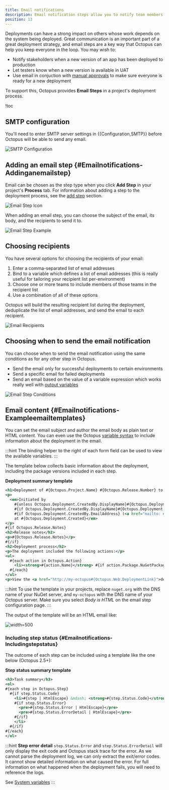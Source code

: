 ```yaml
---
title: Email notifications
description: Email notification steps allow you to notify team members and stakeholders of deployment activities.
position: 13
---
```


Deployments can have a strong impact on others whose work depends on the system being deployed. Great communication is an important part of a great deployment strategy, and email steps are a key way that Octopus can help you keep everyone in the loop. You may wish to:

- Notify stakeholders when a new version of an app has been deployed to production
- Let testers know when a new version is available in UAT
- Use email in conjuction with [manual approvals](/docs/deploying-applications/manual-intervention-and-approvals.md) to make sure everyone is ready for a new deployment

To support this, Octopus provides **Email Steps** in a project's deployment process.

!toc

## SMTP configuration

You'll need to enter SMTP server settings in {{Configuration,SMTP}} before Octopus will be able to send any email.

![SMTP Configuration](email-notifications-smtp-configuration.png "width=500")

## Adding an email step {#Emailnotifications-Addinganemailstep}

Email can be chosen as the step type when you click **Add Step** in your project's **Process** tab. For information about adding a step to the deployment process, see the [add step](/docs/deploying-applications/adding-steps.md) section.

![Email Step Icon](/docs/images/5671696/5865915.png "width=170")

When adding an email step, you can choose the subject of the email, its body, and the recipients to send it to.

![Email Step Example](email-notifications.png "width=500")

## Choosing recipients

You have several options for choosing the recipients of your email:

1. Enter a comma-separated list of email addresses
2. Bind to a variable which defines a list of email addresses (this is really useful for tailoring your recipient list per-environment)
3. Choose one or more teams to include members of those teams in the recipient list
4. Use a combination of all of these options

Octopus will build the resulting recipient list during the deployment, deduplicate the list of email addresses, and send the email to each recipient.

![Email Recipients](email-notifications-recipients.png)

## Choosing when to send the email notification

You can choose when to send the email notification using the same conditions as for any other step in Octopus.

- Send the email only for successful deployments to certain environments
- Send a specific email for failed deployments
- Send an email based on the value of a variable expression which works really well with [output variables](/docs/deploying-applications/variables/output-variables.md)

![Email Step Conditions](email-notifications-conditions.png "width=500")

## Email content {#Emailnotifications-Exampleemailtemplates}

You can set the email subject and author the email body as plain text or HTML content. You can even use the Octopus [variable syntax](/docs/reference/variable-substitution-syntax.md) to include information about the deployment in the email.

:::hint
The binding helper to the right of each form field can be used to view the available variables.
:::

The template below collects basic information about the deployment, including the package versions included in each step.

**Deployment summary template**

```xml
<h1>Deployment of #{Octopus.Project.Name} #{Octopus.Release.Number} to #{Octopus.Environment.Name}</h1>
<p>
  <em>Initiated by
    #{unless Octopus.Deployment.CreatedBy.DisplayName}#{Octopus.Deployment.CreatedBy.Username}#{/unless}
    #{if Octopus.Deployment.CreatedBy.DisplayName}#{Octopus.Deployment.CreatedBy.DisplayName}#{/if}
    #{if Octopus.Deployment.CreatedBy.EmailAddress} (<a href="mailto: #{Octopus.Deployment.CreatedBy.EmailAddress}">#{Octopus.Deployment.CreatedBy.EmailAddress}</a>)#{/if}
    at #{Octopus.Deployment.Created}</em>
</p>
#{if Octopus.Release.Notes}
<h2>Release notes</h2>
<p>#{Octopus.Release.Notes}</p>
#{/if}
<h2>Deployment process</h2>
<p>The deployment included the following actions:</p>
<ul>
  #{each action in Octopus.Action}
    <li><strong>#{action.Name}</strong> #{if action.Package.NuGetPackageId}&mdash; <a href="http://nuget.org/packages/#{action.Package.NuGetPackageId}">#{action.Package.NuGetPackageId}</a> <em>version #{action.Package.NuGetPackageVersion}#{/if}</em></li>
  #{/each}
</ul>
<p>View the <a href="http://my-octopus#{Octopus.Web.DeploymentLink}">detailed deployment log</a>.</p>
```

:::hint
To use the template in your projects, replace `nuget.org` with the DNS name of your NuGet server, and `my-octopus` with the DNS name of your Octopus server. Make sure you select *Body is HTML* on the email step configuration page.
:::

The output of the template will be an HTML email like:

![](/docs/images/3048084/3277676.png "width=500")

### Including step status {#Emailnotifications-Includingstepstatus}

The outcome of each step can be included using a template like the one below (Octopus 2.5+):

**Step status summary template**

```xml
<h3>Task summary</h3>
<ol>
#{each step in Octopus.Step}
  #{if step.Status.Code}
    <li>#{step | HtmlEscape} &mdash; <strong>#{step.Status.Code}</strong> 
    #{if step.Status.Error}
      <pre>#{step.Status.Error | HtmlEscape}</pre>
      <pre>#{step.Status.ErrorDetail | HtmlEscape}</pre>
    #{/if}  
    </li>
  #{/if}
#{/each}
</ol>
```

:::hint
**Step error detail**
`step.Status.Error` and `step.Status.ErrorDetail` will only display the exit code and Octopus stack trace for the error. As we cannot parse the deployment log, we can only extract the exit/error codes. It cannot show detailed information on what caused the error. For full information on what happened when the deployment fails, you will need to reference the logs.

See [System variables](/docs/deploying-applications/variables/system-variables.md)
:::
